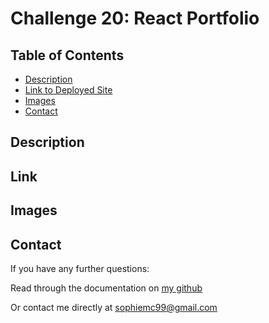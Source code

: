  # Challenge 20: React Portfolio

  ## Table of Contents
  - [Description](#description)
  - [Link to Deployed Site](#link)
  - [Images](#images)
  - [Contact](#contact)

  ## Description
  


  ## Link

  

  ## Images


  
  ## Contact
  If you have any further questions:

  Read through the documentation on <a href=github.com/pinkywiththebrain>my github</a>

  Or contact me directly at sophiemc99@gmail.com